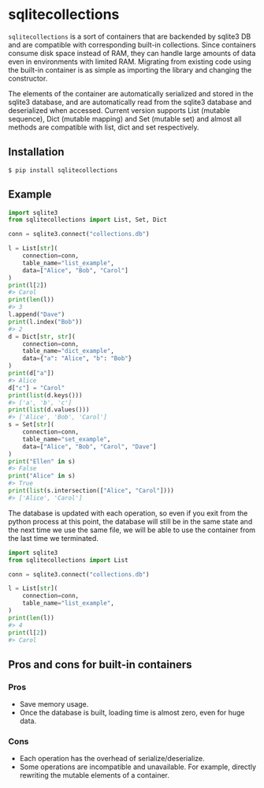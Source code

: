 # sqlitecollections

`sqlitecollections` is a sort of containers that are backended by sqlite3 DB and are compatible with corresponding built-in collections.
Since containers consume disk space instead of RAM, they can handle large amounts of data even in environments with limited RAM.
Migrating from existing code using the built-in container is as simple as importing the library and changing the constructor.

The elements of the container are automatically serialized and stored in the sqlite3 database, and are automatically read from the sqlite3 database and deserialized when accessed.
Current version supports List (mutable sequence), Dict (mutable mapping) and Set (mutable set) and almost all methods are compatible with list, dict and set respectively.

## Installation

```
$ pip install sqlitecollections
```

## Example

```python
import sqlite3
from sqlitecollections import List, Set, Dict

conn = sqlite3.connect("collections.db")

l = List[str](
    connection=conn,
    table_name="list_example",
    data=["Alice", "Bob", "Carol"]
)
print(l[2])
#> Carol
print(len(l))
#> 3
l.append("Dave")
print(l.index("Bob"))
#> 2
d = Dict[str, str](
    connection=conn,
    table_name="dict_example",
    data={"a": "Alice", "b": "Bob"}
)
print(d["a"])
#> Alice
d["c"] = "Carol"
print(list(d.keys()))
#> ['a', 'b', 'c']
print(list(d.values()))
#> ['Alice', 'Bob', 'Carol']
s = Set[str](
    connection=conn,
    table_name="set_example",
    data=["Alice", "Bob", "Carol", "Dave"]
)
print("Ellen" in s)
#> False
print("Alice" in s)
#> True
print(list(s.intersection(["Alice", "Carol"])))
#> ['Alice', 'Carol']
```

The database is updated with each operation, so even if you exit from the python process at this point, the database will still be in the same state and the next time we use the same file, we will be able to use the container from the last time we terminated.

```python
import sqlite3
from sqlitecollections import List

conn = sqlite3.connect("collections.db")

l = List[str](
    connection=conn,
    table_name="list_example",
)
print(len(l))
#> 4
print(l[2])
#> Carol
```

## Pros and cons for built-in containers

### Pros

- Save memory usage.
- Once the database is built, loading time is almost zero, even for huge data.

### Cons

- Each operation has the overhead of serialize/deserialize.
- Some operations are incompatible and unavailable. For example, directly rewriting the mutable elements of a container.
